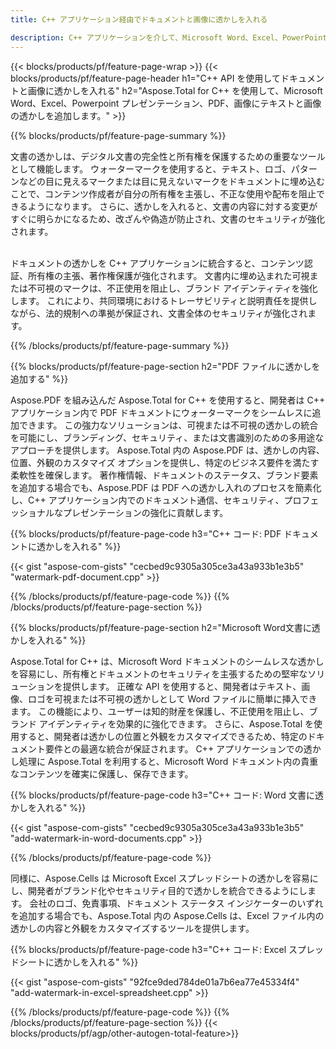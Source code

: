 ```yaml
---
title: C++ アプリケーション経由でドキュメントと画像に透かしを入れる

description: C++ アプリケーションを介して、Microsoft Word、Excel、PowerPoint、PDF、画像などのドキュメントにテキストと画像透かしを追加します。 アプリを介してオンラインで無料のテキストまたは画像の透かしを追加します。
---
```


{{< blocks/products/pf/feature-page-wrap >}}
{{< blocks/products/pf/feature-page-header h1="C++ API を使用してドキュメントと画像に透かしを入れる" h2="Aspose.Total for C++ を使用して、Microsoft Word、Excel、Powerpoint プレゼンテーション、PDF、画像にテキストと画像の透かしを追加します。" >}}

{{% blocks/products/pf/feature-page-summary %}}

文書の透かしは、デジタル文書の完全性と所有権を保護するための重要なツールとして機能します。 ウォーターマークを使用すると、テキスト、ロゴ、パターンなどの目に見えるマークまたは目に見えないマークをドキュメントに埋め込むことで、コンテンツ作成者が自分の所有権を主張し、不正な使用や配布を阻止できるようになります。 さらに、透かしを入れると、文書の内容に対する変更がすぐに明らかになるため、改ざんや偽造が防止され、文書のセキュリティが強化されます。 <br /><br />

ドキュメントの透かしを C++ アプリケーションに統合すると、コンテンツ認証、所有権の主張、著作権保護が強化されます。 文書内に埋め込まれた可視または不可視のマークは、不正使用を阻止し、ブランド アイデンティティを強化します。 これにより、共同環境におけるトレーサビリティと説明責任を提供しながら、法的規制への準拠が保証され、文書全体のセキュリティが強化されます。

{{% /blocks/products/pf/feature-page-summary  %}}


{{% blocks/products/pf/feature-page-section  h2="PDF ファイルに透かしを追加する" %}}

Aspose.PDF を組み込んだ Aspose.Total for C++ を使用すると、開発者は C++ アプリケーション内で PDF ドキュメントにウォーターマークをシームレスに追加できます。 この強力なソリューションは、可視または不可視の透かしの統合を可能にし、ブランディング、セキュリティ、または文書識別のための多用途なアプローチを提供します。 Aspose.Total 内の Aspose.PDF は、透かしの内容、位置、外観のカスタマイズ オプションを提供し、特定のビジネス要件を満たす柔軟性を確保します。 著作権情報、ドキュメントのステータス、ブランド要素を追加する場合でも、Aspose.PDF は PDF への透かし入れのプロセスを簡素化し、C++ アプリケーション内でのドキュメント通信、セキュリティ、プロフェッショナルなプレゼンテーションの強化に貢献します。

{{% blocks/products/pf/feature-page-code h3="C++ コード: PDF ドキュメントに透かしを入れる" %}}

{{< gist "aspose-com-gists" "cecbed9c9305a305ce3a43a933b1e3b5" "watermark-pdf-document.cpp" >}}

{{% /blocks/products/pf/feature-page-code  %}}
{{% /blocks/products/pf/feature-page-section %}}

{{% blocks/products/pf/feature-page-section  h2="Microsoft Word文書に透かしを入れる" %}}

Aspose.Total for C++ は、Microsoft Word ドキュメントのシームレスな透かしを容易にし、所有権とドキュメントのセキュリティを主張するための堅牢なソリューションを提供します。 正確な API を使用すると、開発者はテキスト、画像、ロゴを可視または不可視の透かしとして Word ファイルに簡単に挿入できます。 この機能により、ユーザーは知的財産を保護し、不正使用を阻止し、ブランド アイデンティティを効果的に強化できます。 さらに、Aspose.Total を使用すると、開発者は透かしの位置と外観をカスタマイズできるため、特定のドキュメント要件との最適な統合が保証されます。 C++ アプリケーションでの透かし処理に Aspose.Total を利用すると、Microsoft Word ドキュメント内の貴重なコンテンツを確実に保護し、保存できます。

{{% blocks/products/pf/feature-page-code h3="C++ コード: Word 文書に透かしを入れる" %}}

{{< gist "aspose-com-gists" "cecbed9c9305a305ce3a43a933b1e3b5" "add-watermark-in-word-documents.cpp" >}}

{{% /blocks/products/pf/feature-page-code  %}}

同様に、Aspose.Cells は Microsoft Excel スプレッドシートの透かしを容易にし、開発者がブランド化やセキュリティ目的で透かしを統合できるようにします。 会社のロゴ、免責事項、ドキュメント ステータス インジケーターのいずれを追加する場合でも、Aspose.Total 内の Aspose.Cells は、Excel ファイル内の透かしの内容と外観をカスタマイズするツールを提供します。

{{% blocks/products/pf/feature-page-code h3="C++ コード: Excel スプレッドシートに透かしを入れる" %}}

{{< gist "aspose-com-gists" "92fce9ded784de01a7b6ea77e45334f4" "add-watermark-in-excel-spreadsheet.cpp" >}}

{{% /blocks/products/pf/feature-page-code  %}}
{{% /blocks/products/pf/feature-page-section %}}
{{< blocks/products/pf/agp/other-autogen-total-feature>}}